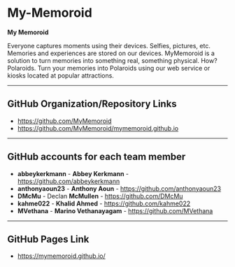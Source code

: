 # My-Memoroid

**My Memoroid**

Everyone captures moments using their devices. Selfies, pictures, etc. Memories and experiences are stored on our devices. MyMemoroid is a solution to turn memories into something real, something physical. How? Polaroids. Turn your memories into Polaroids using our web service or kiosks located at popular attractions.

-----

## GitHub Organization/Repository Links
- https://github.com/MyMemoroid
- https://github.com/MyMemoroid/mymemoroid.github.io

-----

## GitHub accounts for each team member

- **abbeykerkmann** - **Abbey Kerkmann** - https://github.com/abbeykerkmann
- **anthonyaoun23** - **Anthony Aoun** - https://github.com/anthonyaoun23
- **DMcMu** - Declan **McMullen** - https://github.com/DMcMu
- **kahme022** - **Khalid Ahmed** - https://github.com/kahme022
- **MVethana** - **Marino Vethanayagam** - https://github.com/MVethana

-----

## GitHub Pages Link
- https://mymemoroid.github.io/
